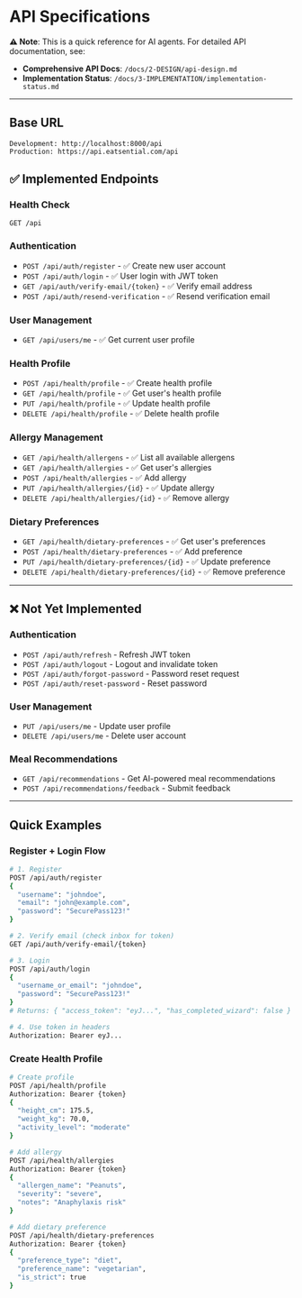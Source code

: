 # API Specifications

**⚠️ Note**: This is a quick reference for AI agents. For detailed API documentation, see:

- **Comprehensive API Docs**: `/docs/2-DESIGN/api-design.md`
- **Implementation Status**: `/docs/3-IMPLEMENTATION/implementation-status.md`

---

## Base URL

```
Development: http://localhost:8000/api
Production: https://api.eatsential.com/api
```

## ✅ Implemented Endpoints

### Health Check

```
GET /api
```

### Authentication

- `POST /api/auth/register` - ✅ Create new user account
- `POST /api/auth/login` - ✅ User login with JWT token
- `GET /api/auth/verify-email/{token}` - ✅ Verify email address
- `POST /api/auth/resend-verification` - ✅ Resend verification email

### User Management

- `GET /api/users/me` - ✅ Get current user profile

### Health Profile

- `POST /api/health/profile` - ✅ Create health profile
- `GET /api/health/profile` - ✅ Get user's health profile
- `PUT /api/health/profile` - ✅ Update health profile
- `DELETE /api/health/profile` - ✅ Delete health profile

### Allergy Management

- `GET /api/health/allergens` - ✅ List all available allergens
- `GET /api/health/allergies` - ✅ Get user's allergies
- `POST /api/health/allergies` - ✅ Add allergy
- `PUT /api/health/allergies/{id}` - ✅ Update allergy
- `DELETE /api/health/allergies/{id}` - ✅ Remove allergy

### Dietary Preferences

- `GET /api/health/dietary-preferences` - ✅ Get user's preferences
- `POST /api/health/dietary-preferences` - ✅ Add preference
- `PUT /api/health/dietary-preferences/{id}` - ✅ Update preference
- `DELETE /api/health/dietary-preferences/{id}` - ✅ Remove preference

---

## ❌ Not Yet Implemented

### Authentication

- `POST /api/auth/refresh` - Refresh JWT token
- `POST /api/auth/logout` - Logout and invalidate token
- `POST /api/auth/forgot-password` - Password reset request
- `POST /api/auth/reset-password` - Reset password

### User Management

- `PUT /api/users/me` - Update user profile
- `DELETE /api/users/me` - Delete user account

### Meal Recommendations

- `GET /api/recommendations` - Get AI-powered meal recommendations
- `POST /api/recommendations/feedback` - Submit feedback

---

## Quick Examples

### Register + Login Flow

```bash
# 1. Register
POST /api/auth/register
{
  "username": "johndoe",
  "email": "john@example.com",
  "password": "SecurePass123!"
}

# 2. Verify email (check inbox for token)
GET /api/auth/verify-email/{token}

# 3. Login
POST /api/auth/login
{
  "username_or_email": "johndoe",
  "password": "SecurePass123!"
}
# Returns: { "access_token": "eyJ...", "has_completed_wizard": false }

# 4. Use token in headers
Authorization: Bearer eyJ...
```

### Create Health Profile

```bash
# Create profile
POST /api/health/profile
Authorization: Bearer {token}
{
  "height_cm": 175.5,
  "weight_kg": 70.0,
  "activity_level": "moderate"
}

# Add allergy
POST /api/health/allergies
Authorization: Bearer {token}
{
  "allergen_name": "Peanuts",
  "severity": "severe",
  "notes": "Anaphylaxis risk"
}

# Add dietary preference
POST /api/health/dietary-preferences
Authorization: Bearer {token}
{
  "preference_type": "diet",
  "preference_name": "vegetarian",
  "is_strict": true
}
```

